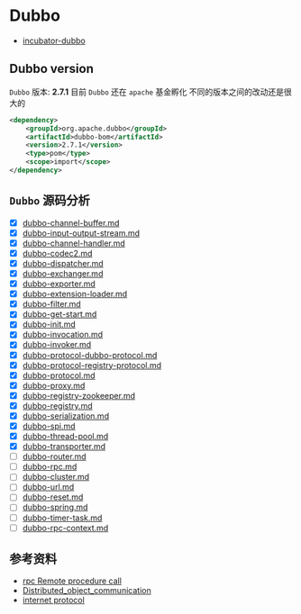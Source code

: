 # Dubbo

- [incubator-dubbo](https://github.com/apache/incubator-dubbo)

## Dubbo version

`Dubbo` 版本: **2.7.1** 目前 `Dubbo` 还在 `apache` 基金孵化 不同的版本之间的改动还是很大的

```xml
<dependency>
    <groupId>org.apache.dubbo</groupId>
    <artifactId>dubbo-bom</artifactId>
    <version>2.7.1</version>
    <type>pom</type>
    <scope>import</scope>
</dependency>
```

## `Dubbo` 源码分析

- [x] [dubbo-channel-buffer.md](dubbo-channel-buffer.md)
- [x] [dubbo-input-output-stream.md](dubbo-input-output-stream.md)
- [x] [dubbo-channel-handler.md](dubbo-channel-handler.md)
- [x] [dubbo-codec2.md](dubbo-codec2.md)
- [x] [dubbo-dispatcher.md](dubbo-dispatcher.md)
- [x] [dubbo-exchanger.md](dubbo-exchanger.md)
- [x] [dubbo-exporter.md](dubbo-exporter.md)
- [x] [dubbo-extension-loader.md](dubbo-extension-loader.md)
- [x] [dubbo-filter.md](dubbo-filter.md)
- [x] [dubbo-get-start.md](dubbo-get-start.md)
- [x] [dubbo-init.md](dubbo-init.md)
- [x] [dubbo-invocation.md](dubbo-invocation.md)
- [x] [dubbo-invoker.md](dubbo-invoker.md)
- [x] [dubbo-protocol-dubbo-protocol.md](dubbo-protocol-dubbo-protocol.md)
- [x] [dubbo-protocol-registry-protocol.md](dubbo-protocol-registry-protocol.md)
- [x] [dubbo-protocol.md](dubbo-protocol.md)
- [x] [dubbo-proxy.md](dubbo-proxy.md)
- [x] [dubbo-registry-zookeeper.md](dubbo-registry-zookeeper.md)
- [x] [dubbo-registry.md](dubbo-registry.md)
- [x] [dubbo-serialization.md](dubbo-serialization.md)
- [x] [dubbo-spi.md](dubbo-spi.md)
- [x] [dubbo-thread-pool.md](dubbo-thread-pool.md)
- [x] [dubbo-transporter.md](dubbo-transporter.md)
- [ ] [dubbo-router.md](dubbo-router.md)
- [ ] [dubbo-rpc.md](dubbo-rpc.md)
- [ ] [dubbo-cluster.md](dubbo-cluster.md)
- [ ] [dubbo-url.md](dubbo-url.md)
- [ ] [dubbo-reset.md](dubbo-reset.md)
- [ ] [dubbo-spring.md](dubbo-spring.md)
- [ ] [dubbo-timer-task.md](dubbo-timer-task.md)
- [ ] [dubbo-rpc-context.md](dubbo-rpc-context.md)

## 参考资料

- [rpc Remote procedure call](https://en.wikipedia.org/wiki/Remote_procedure_call)
- [Distributed_object_communication](https://en.wikipedia.org/wiki/Distributed_object_communication)
- [internet protocol](http://www.ruanyifeng.com/blog/2012/05/internet_protocol_suite_part_i.html)
